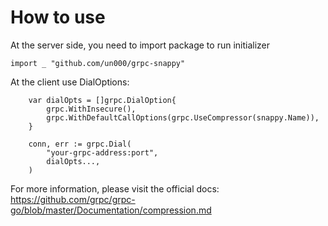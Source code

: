 # How to use
At the server side, you need to import package to run initializer
```
import _ "github.com/un000/grpc-snappy"
```

At the client use DialOptions:
```
    var dialOpts = []grpc.DialOption{
        grpc.WithInsecure(),
        grpc.WithDefaultCallOptions(grpc.UseCompressor(snappy.Name)),
    }

    conn, err := grpc.Dial(
        "your-grpc-address:port",
        dialOpts...,
    )
```

For more information, please visit the official docs:
    https://github.com/grpc/grpc-go/blob/master/Documentation/compression.md